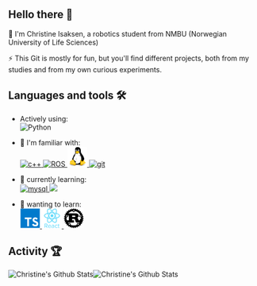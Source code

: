 ## Hello there 🚀 


🤖 I'm Christine Isaksen, a robotics student from NMBU (Norwegian University of Life Sciences)

⚡️ This Git is mostly for fun, but you'll find different projects, both from my studies and from my own curious experiments.





## Languages and tools 🛠️
- Actively using:    
<space><space><img alt="Python" src="https://img.shields.io/badge/python-%2314354C.svg?style=for-the-badge&logo=python&logoColor=white"/>




- 🌳 I'm familiar with:  
<space><space>  <a href="https://isocpp.org/home/" target="_blank" rel="noreferrer"> <img src="https://isocpp.org/assets/images/cpp_logo.png" alt="c++" width="40" height="40"/> </a> <a href="https://www.ros.org/" target="_blank" rel="noreferrer"> <img src="https://www.ros.org/imgs/logo-white.png" alt="ROS" height="40"/> </a> <a href="https://www.linux.org/" target="_blank" rel="noreferrer"> <img  src="https://raw.githubusercontent.com/devicons/devicon/master/icons/linux/linux-original.svg" alt="linux" height="40"/> </a> <a href="https://git-scm.com/" target="_blank" rel="noreferrer"> <img src="https://www.vectorlogo.zone/logos/git-scm/git-scm-icon.svg" alt="git" width="40" height="40"/> </a>

- 🌱 currently learning:  
  <a href="https://www.mysql.com" target="_blank" rel="noreferrer"> <img alt="mysql" src="https://img.shields.io/badge/MySQL-005C84?style=for-the-badge&logo=mysql&logoColor=white"> </a> <a href="https://www.figma.com" target="_blank" rel="noreferrer"> <img src="https://img.shields.io/badge/Figma-F24E1E?style=for-the-badge&logo=figma&logoColor=white" />  </a>



- 🌰 wanting to learn:  
  <a href="https://www.typescriptlang.org/" target="_blank" rel="noreferrer"> <img src="https://raw.githubusercontent.com/devicons/devicon/master/icons/typescript/typescript-original.svg" alt="typescript" height="40"/> </a> <a href="https://reactjs.org/" target="_blank" rel="noreferrer"> <img src="https://raw.githubusercontent.com/devicons/devicon/master/icons/react/react-original-wordmark.svg" alt="react" height="40"/> </a> <a href="https://www.rust-lang.org" target="_blank" rel="noreferrer"> <a href="https://www.rust-lang.org" target="_blank" rel="noreferrer"> <img src="https://raw.githubusercontent.com/devicons/devicon/master/icons/rust/rust-plain.svg" alt="rust" width="40" height="40"/> </a> 

  </div>




## Activity 🏆
<!-- Light Mode -->
<div align="center"> 
<a href="https://github.com/anuraghazra/github-readme-stats#gh-light-mode-only">
<img align="left" alt="Christine's Github Stats" src="https://github-readme-stats-git-masterrstaa-rickstaa.vercel.app/api?username=chrissisak&show_icons=true&count_private=true&hide_border=1&include_all_commits=true&show=reviews,discussions_answered&rank_icon=percentile&role=owner,collaborator&theme=default#gh-light-mode-only" />
</a>
</div>

<!-- Dark Mode -->
<div align="center"> 
<a href="https://github.com/anuraghazra/github-readme-stats#gh-dark-mode-only">
<img align="left" alt="Christine's Github Stats" src="https://github-readme-stats-git-masterrstaa-rickstaa.vercel.app/api?username=chrissisak&show_icons=true&count_private=true&hide_border=1&include_all_commits=true&show=reviews,discussions_answered&rank_icon=percentile&role=owner,collaborator&theme=dark&bg_color=000000#gh-dark-mode-only"" />
</a>
</div>

<!--
**chrissisak/chrissisak** is a ✨ _special_ ✨ repository because its `README.md` (this file) appears on your GitHub profile.

Here are some ideas to get you started:

- 🔭 I’m currently working on ...
- 🌱 I’m currently learning ...
- 👯 I’m looking to collaborate on ...
- 🤔 I’m looking for help with ...
- 💬 Ask me about ...
- 📫 How to reach me: ...
- 😄 Pronouns: ...
- ⚡ Fun fact: ...
-->
